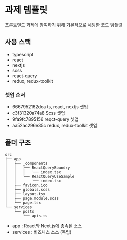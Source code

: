 # 과제 템플릿

프론트엔드 과제에 참여하기 위해 기본적으로 세팅한 코드 템플릿

## 사용 스택

- typescript
- react
- nextjs
- scss
- react-query
- redux, redux-toolkit

### 셋업 순서

- 6667952162dca ts, react, nextjs 셋업
- c3f31320a74a8 Scss 셋업
- 9fa9fc7895156 reqct-query 셋업
- aa52ac296e35c redux, redux-toolkit 셋업

## 폴더 구조

```
src
├── app
│   ├── _components
│   │   ├── ReactQueryBoundry
│   │   │   └── index.tsx
│   │   └── ReactQueryUseSample
│   │       └── index.tsx
│   ├── favicon.ico
│   ├── globals.scss
│   ├── layout.tsx
│   ├── page.module.scss
│   └── page.tsx
└── services
    └── posts
        └── apis.ts
```

- app : React와 Next.js에 종속된 소스
- services : 비즈니스 소스 (독립)
